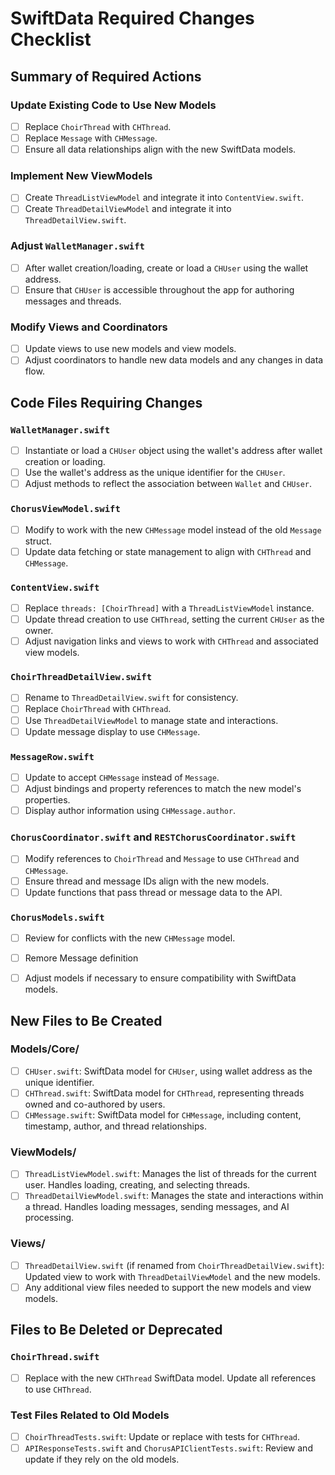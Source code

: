 # SwiftData Required Changes Checklist

## Summary of Required Actions

### Update Existing Code to Use New Models
- [ ] Replace `ChoirThread` with `CHThread`.
- [ ] Replace `Message` with `CHMessage`.
- [ ] Ensure all data relationships align with the new SwiftData models.

### Implement New ViewModels
- [ ] Create `ThreadListViewModel` and integrate it into `ContentView.swift`.
- [ ] Create `ThreadDetailViewModel` and integrate it into `ThreadDetailView.swift`.

### Adjust `WalletManager.swift`
- [ ] After wallet creation/loading, create or load a `CHUser` using the wallet address.
- [ ] Ensure that `CHUser` is accessible throughout the app for authoring messages and threads.

### Modify Views and Coordinators
- [ ] Update views to use new models and view models.
- [ ] Adjust coordinators to handle new data models and any changes in data flow.

## Code Files Requiring Changes

### `WalletManager.swift`
- [ ] Instantiate or load a `CHUser` object using the wallet's address after wallet creation or loading.
- [ ] Use the wallet's address as the unique identifier for the `CHUser`.
- [ ] Adjust methods to reflect the association between `Wallet` and `CHUser`.

### `ChorusViewModel.swift`
- [ ] Modify to work with the new `CHMessage` model instead of the old `Message` struct.
- [ ] Update data fetching or state management to align with `CHThread` and `CHMessage`.

### `ContentView.swift`
- [ ] Replace `threads: [ChoirThread]` with a `ThreadListViewModel` instance.
- [ ] Update thread creation to use `CHThread`, setting the current `CHUser` as the owner.
- [ ] Adjust navigation links and views to work with `CHThread` and associated view models.

### `ChoirThreadDetailView.swift`
- [ ] Rename to `ThreadDetailView.swift` for consistency.
- [ ] Replace `ChoirThread` with `CHThread`.
- [ ] Use `ThreadDetailViewModel` to manage state and interactions.
- [ ] Update message display to use `CHMessage`.

### `MessageRow.swift`
- [ ] Update to accept `CHMessage` instead of `Message`.
- [ ] Adjust bindings and property references to match the new model's properties.
- [ ] Display author information using `CHMessage.author`.

### `ChorusCoordinator.swift` and `RESTChorusCoordinator.swift`
- [ ] Modify references to `ChoirThread` and `Message` to use `CHThread` and `CHMessage`.
- [ ] Ensure thread and message IDs align with the new models.
- [ ] Update functions that pass thread or message data to the API.

### `ChorusModels.swift`
- [ ] Review for conflicts with the new `CHMessage` model.
- [ ] Remore Message definition
- [ ] Adjust models if necessary to ensure compatibility with SwiftData models.


## New Files to Be Created

### Models/Core/
- [ ] `CHUser.swift`: SwiftData model for `CHUser`, using wallet address as the unique identifier.
- [ ] `CHThread.swift`: SwiftData model for `CHThread`, representing threads owned and co-authored by users.
- [ ] `CHMessage.swift`: SwiftData model for `CHMessage`, including content, timestamp, author, and thread relationships.

### ViewModels/
- [ ] `ThreadListViewModel.swift`: Manages the list of threads for the current user. Handles loading, creating, and selecting threads.
- [ ] `ThreadDetailViewModel.swift`: Manages the state and interactions within a thread. Handles loading messages, sending messages, and AI processing.

### Views/
- [ ] `ThreadDetailView.swift` (if renamed from `ChoirThreadDetailView.swift`): Updated view to work with `ThreadDetailViewModel` and the new models.
- [ ] Any additional view files needed to support the new models and view models.

## Files to Be Deleted or Deprecated

### `ChoirThread.swift`
- [ ] Replace with the new `CHThread` SwiftData model. Update all references to use `CHThread`.

### Test Files Related to Old Models
- [ ] `ChoirThreadTests.swift`: Update or replace with tests for `CHThread`.
- [ ] `APIResponseTests.swift` and `ChorusAPIClientTests.swift`: Review and update if they rely on the old models.
